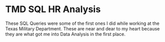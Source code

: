 # TMD SQL HR Analysis
These SQL Queries were some of the first ones I did while working at the Texas Military Department. These are near and dear to my heart because they are what got me into Data Analysis in the first place.

